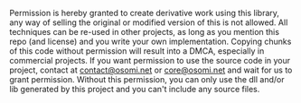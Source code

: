 Permission is hereby granted to create derivative work using this library, any way of selling the original or modified version of this is not allowed. All techniques can be re-used in other projects, as long as you mention this repo (and license) and you write your own implementation. Copying chunks of this code without permission will result into a DMCA, especially in commercial projects. If you want permission to use the source code in your project, contact at contact@osomi.net or core@osomi.net and wait for us to grant permission. Without this permission, you can only use the dll and/or lib generated by this project and you can't include any source files.
